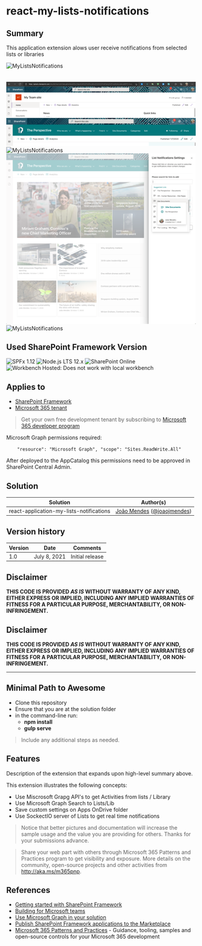 # react-my-lists-notifications

## Summary

This application extension alows user receive notifications from selected lists or libraries


![MyListsNotifications](./assets/myListsNotifications.gif)
<br/>
<br/><br/>
![MyListsNotifications](./assets/myListsNotifications0.png)
<br/>
![MyListsNotifications](./assets/myListsNotifications1.png)
<br/>
![MyListsNotifications](./assets/myListsNotifications2.png)
<br/>
![MyListsNotifications](./assets/myListsNotifications3.png)
<br/>
![MyListsNotifications](./assets/myListsNotifications4.png)
<br/>

## Used SharePoint Framework Version

![SPFx 1.12](https://img.shields.io/badge/SPFx-1.12.1-green.svg)
![Node.js LTS 12.x](https://img.shields.io/badge/Node.js-LTS%2012.x-green.svg)
![SharePoint Online](https://img.shields.io/badge/SharePoint-Online-yellow.svg)
![Workbench Hosted: Does not work with local workbench](https://img.shields.io/badge/Workbench-Hosted-yellow.svg "Does not work with local workbench")

## Applies to

- [SharePoint Framework](https://aka.ms/spfx)
- [Microsoft 365 tenant](https://docs.microsoft.com/en-us/sharepoint/dev/spfx/set-up-your-developer-tenant)

> Get your own free development tenant by subscribing to [Microsoft 365 developer program](http://aka.ms/o365devprogram)

Microsoft Graph permissions required:

        "resource": "Microsoft Graph", "scope": "Sites.ReadWrite.All"

After deployed to the AppCatalog this permissions need to be approved in SharePoint Central Admin.
      

## Solution

Solution|Author(s)
--------|---------
react-application-my-lists-notifications | [João Mendes](https://github.com/joaojmendes) ([@joaojmendes](https://twitter.com/joaojmendes))

## Version history

Version|Date|Comments
-------|----|--------
1.0|July 8, 2021|Initial release

## Disclaimer
**THIS CODE IS PROVIDED *AS IS* WITHOUT WARRANTY OF ANY KIND, EITHER EXPRESS OR IMPLIED, INCLUDING ANY IMPLIED WARRANTIES OF FITNESS FOR A PARTICULAR PURPOSE, MERCHANTABILITY, OR NON-INFRINGEMENT.**


## Disclaimer

**THIS CODE IS PROVIDED *AS IS* WITHOUT WARRANTY OF ANY KIND, EITHER EXPRESS OR IMPLIED, INCLUDING ANY IMPLIED WARRANTIES OF FITNESS FOR A PARTICULAR PURPOSE, MERCHANTABILITY, OR NON-INFRINGEMENT.**

---

## Minimal Path to Awesome

- Clone this repository
- Ensure that you are at the solution folder
- in the command-line run:
  - **npm install**
  - **gulp serve**

> Include any additional steps as needed.

## Features

Description of the extension that expands upon high-level summary above.

This extension illustrates the following concepts:

- Use Miscrosoft Grapg API's to get Activities from lists / Library
- Use Microsoft Graph Search to Lists/Lib
- Save custom settings on Apps OnDrive folder
- Use SockectIO server of Lists to get real time notifications


> Notice that better pictures and documentation will increase the sample usage and the value you are providing for others. Thanks for your submissions advance.

> Share your web part with others through Microsoft 365 Patterns and Practices program to get visibility and exposure. More details on the community, open-source projects and other activities from http://aka.ms/m365pnp.

## References

- [Getting started with SharePoint Framework](https://docs.microsoft.com/en-us/sharepoint/dev/spfx/set-up-your-developer-tenant)
- [Building for Microsoft teams](https://docs.microsoft.com/en-us/sharepoint/dev/spfx/build-for-teams-overview)
- [Use Microsoft Graph in your solution](https://docs.microsoft.com/en-us/sharepoint/dev/spfx/web-parts/get-started/using-microsoft-graph-apis)
- [Publish SharePoint Framework applications to the Marketplace](https://docs.microsoft.com/en-us/sharepoint/dev/spfx/publish-to-marketplace-overview)
- [Microsoft 365 Patterns and Practices](https://aka.ms/m365pnp) - Guidance, tooling, samples and open-source controls for your Microsoft 365 development
